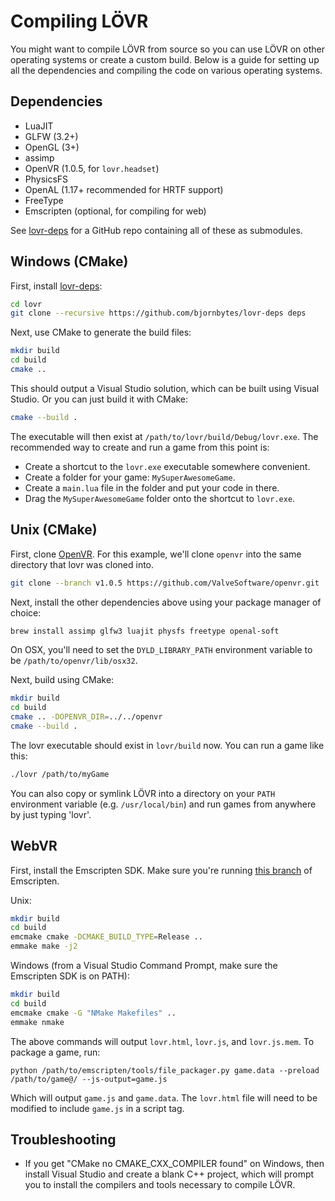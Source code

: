 Compiling LÖVR
===

You might want to compile LÖVR from source so you can use LÖVR on other operating systems or create
a custom build.  Below is a guide for setting up all the dependencies and compiling the code on
various operating systems.

Dependencies
---

- LuaJIT
- GLFW (3.2+)
- OpenGL (3+)
- assimp
- OpenVR (1.0.5, for `lovr.headset`)
- PhysicsFS
- OpenAL (1.17+ recommended for HRTF support)
- FreeType
- Emscripten (optional, for compiling for web)

See [lovr-deps](https://github.com/bjornbytes/lovr-deps) for a GitHub repo containing all of these
as submodules.

Windows (CMake)
---

First, install [lovr-deps](https://github.com/bjornbytes/lovr-deps):

```sh
cd lovr
git clone --recursive https://github.com/bjornbytes/lovr-deps deps
```

Next, use CMake to generate the build files:

```sh
mkdir build
cd build
cmake ..
```

This should output a Visual Studio solution, which can be built using Visual Studio.  Or you can
just build it with CMake:

```sh
cmake --build .
```

The executable will then exist at `/path/to/lovr/build/Debug/lovr.exe`.  The recommended way to
create and run a game from this point is:

- Create a shortcut to the `lovr.exe` executable somewhere convenient.
- Create a folder for your game: `MySuperAwesomeGame`.
- Create a `main.lua` file in the folder and put your code in there.
- Drag the `MySuperAwesomeGame` folder onto the shortcut to `lovr.exe`.

Unix (CMake)
---

First, clone [OpenVR](https://github.com/ValveSoftware/openvr).  For this example, we'll clone
`openvr` into the same directory that lovr was cloned into.

```sh
git clone --branch v1.0.5 https://github.com/ValveSoftware/openvr.git
```

Next, install the other dependencies above using your package manager of choice:

```sh
brew install assimp glfw3 luajit physfs freetype openal-soft
```

On OSX, you'll need to set the `DYLD_LIBRARY_PATH` environment variable to be
`/path/to/openvr/lib/osx32`.

Next, build using CMake:

```sh
mkdir build
cd build
cmake .. -DOPENVR_DIR=../../openvr
cmake --build .
```

The lovr executable should exist in `lovr/build` now.  You can run a game like this:

```sh
./lovr /path/to/myGame
```

You can also copy or symlink LÖVR into a directory on your `PATH` environment variable (e.g.
`/usr/local/bin`) and run games from anywhere by just typing 'lovr'.

WebVR
---

First, install the Emscripten SDK.  Make sure you're running [this
branch](https://github.com/bjornbytes/emscripten/tree/lovr) of Emscripten.

Unix:

```sh
mkdir build
cd build
emcmake cmake -DCMAKE_BUILD_TYPE=Release ..
emmake make -j2
```

Windows (from a Visual Studio Command Prompt, make sure the Emscripten SDK is on PATH):

```sh
mkdir build
cd build
emcmake cmake -G "NMake Makefiles" ..
emmake nmake
```

The above commands will output `lovr.html`, `lovr.js`, and `lovr.js.mem`.  To package a game, run:

```
python /path/to/emscripten/tools/file_packager.py game.data --preload /path/to/game@/ --js-output=game.js
```

Which will output `game.js` and `game.data`.  The `lovr.html` file will need to be modified to
include `game.js` in a script tag.

Troubleshooting
---

- If you get "CMake no CMAKE_CXX_COMPILER found" on Windows, then install Visual Studio and create a
  blank C++ project, which will prompt you to install the compilers and tools necessary to compile
  LÖVR.
